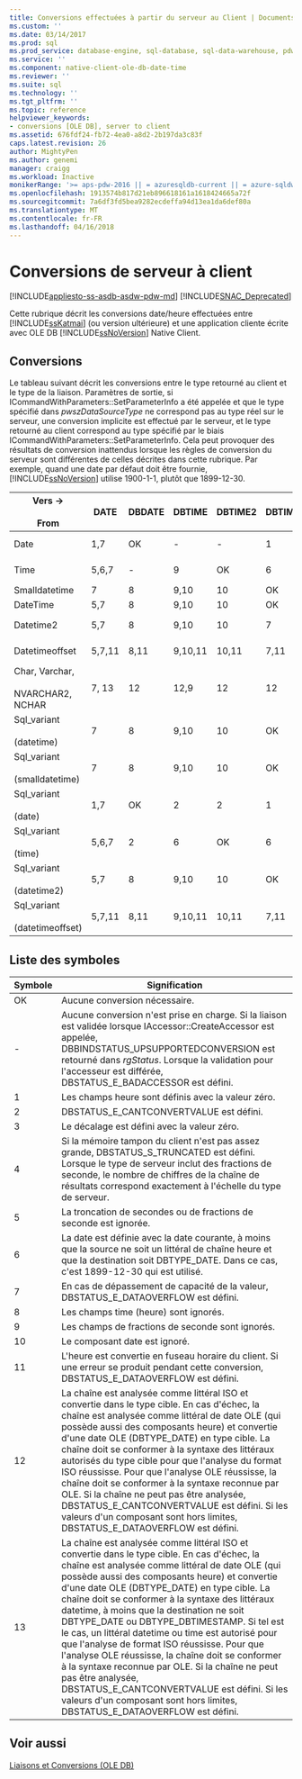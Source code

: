 ```yaml
---
title: Conversions effectuées à partir du serveur au Client | Documents Microsoft
ms.custom: ''
ms.date: 03/14/2017
ms.prod: sql
ms.prod_service: database-engine, sql-database, sql-data-warehouse, pdw
ms.service: ''
ms.component: native-client-ole-db-date-time
ms.reviewer: ''
ms.suite: sql
ms.technology: ''
ms.tgt_pltfrm: ''
ms.topic: reference
helpviewer_keywords:
- conversions [OLE DB], server to client
ms.assetid: 676fdf24-fb72-4ea0-a8d2-2b197da3c83f
caps.latest.revision: 26
author: MightyPen
ms.author: genemi
manager: craigg
ms.workload: Inactive
monikerRange: '>= aps-pdw-2016 || = azuresqldb-current || = azure-sqldw-latest || >= sql-server-2016 || = sqlallproducts-allversions'
ms.openlocfilehash: 1913574b817d21eb896618161a1618424665a72f
ms.sourcegitcommit: 7a6df3fd5bea9282ecdeffa94d13ea1da6def80a
ms.translationtype: MT
ms.contentlocale: fr-FR
ms.lasthandoff: 04/16/2018
---
```

# <a name="conversions-performed-from-server-to-client"></a>Conversions de serveur à client
[!INCLUDE[appliesto-ss-asdb-asdw-pdw-md](../../includes/appliesto-ss-asdb-asdw-pdw-md.md)]
[!INCLUDE[SNAC_Deprecated](../../includes/snac-deprecated.md)]

  Cette rubrique décrit les conversions date/heure effectuées entre [!INCLUDE[ssKatmai](../../includes/sskatmai-md.md)] (ou version ultérieure) et une application cliente écrite avec OLE DB [!INCLUDE[ssNoVersion](../../includes/ssnoversion-md.md)] Native Client.  
  
## <a name="conversions"></a>Conversions  
 Le tableau suivant décrit les conversions entre le type retourné au client et le type de la liaison. Paramètres de sortie, si ICommandWithParameters::SetParameterInfo a été appelée et que le type spécifié dans *pwszDataSourceType* ne correspond pas au type réel sur le serveur, une conversion implicite est effectué par le serveur, et le type retourné au client correspond au type spécifié par le biais ICommandWithParameters::SetParameterInfo. Cela peut provoquer des résultats de conversion inattendus lorsque les règles de conversion du serveur sont différentes de celles décrites dans cette rubrique. Par exemple, quand une date par défaut doit être fournie, [!INCLUDE[ssNoVersion](../../includes/ssnoversion-md.md)] utilise 1900-1-1, plutôt que 1899-12-30.  
  
|Vers -><br /><br /> From|DATE|DBDATE|DBTIME|DBTIME2|DBTIMESTAMP|DBTIMESTAMPOFFSET|FILETIME|BYTES|VARIANT|SSVARIANT|BSTR|STR|WSTR|  
|----------------------|----------|------------|------------|-------------|-----------------|-----------------------|--------------|-----------|-------------|---------------|----------|---------|----------|  
|Date|1,7|OK|-|-|1|1,3|1,7|-|OK (VT_BSTR)|OK|OK|4|4|  
|Time|5,6,7|-|9|OK|6|3,6|5,6|-|OK (VT_BSTR)|OK|OK|4|4|  
|Smalldatetime|7|8|9,10|10|OK|3|7|-|7 (VT_DATE)|OK|OK|4|4|  
|DateTime|5,7|8|9,10|10|OK|3|7|-|7 (VT_DATE)|OK|OK|4|4|  
|Datetime2|5,7|8|9,10|10|7|3|5,7|-|OK (VT_BSTR)|OK|OK|4|4|  
|Datetimeoffset|5,7,11|8,11|9,10,11|10,11|7,11|OK|5,7,11|-|OK (VT_BSTR)|OK|OK|4|4|  
|Char, Varchar,<br /><br /> NVARCHAR2, NCHAR|7, 13|12|12,9|12|12|12|7,13|Néant|Néant|Néant|Néant|Néant|Néant|  
|Sql_variant<br /><br /> (datetime)|7|8|9,10|10|OK|3|7|-|7(VT_DATE)|OK|OK|4|4|  
|Sql_variant<br /><br /> (smalldatetime)|7|8|9,10|10|OK|3|7|-|7(VT_DATE)|OK|OK|4|4|  
|Sql_variant<br /><br /> (date)|1,7|OK|2|2|1|1,3|1,7|-|OK(VT_BSTR)|OK|OK|4|4|  
|Sql_variant<br /><br /> (time)|5,6,7|2|6|OK|6|3,6|5,6|-|OK(VT_BSTR)|OK|OK|4|4|  
|Sql_variant<br /><br /> (datetime2)|5,7|8|9,10|10|OK|3|5,7|-|OK(VT_BSTR)|OK|OK|4|4|  
|Sql_variant<br /><br /> (datetimeoffset)|5,7,11|8,11|9,10,11|10,11|7,11|OK|5,7,11|-|OK(VT_BSTR)|OK|OK|4|4|  
  
## <a name="key-to-symbols"></a>Liste des symboles  
  
|Symbole|Signification|  
|------------|-------------|  
|OK|Aucune conversion nécessaire.|  
|-|Aucune conversion n'est prise en charge. Si la liaison est validée lorsque IAccessor::CreateAccessor est appelée, DBBINDSTATUS_UPSUPPORTEDCONVERSION est retourné dans *rgStatus*. Lorsque la validation pour l'accesseur est différée, DBSTATUS_E_BADACCESSOR est défini.|  
|1|Les champs heure sont définis avec la valeur zéro.|  
|2|DBSTATUS_E_CANTCONVERTVALUE est défini.|  
|3|Le décalage est défini avec la valeur zéro.|  
|4|Si la mémoire tampon du client n'est pas assez grande, DBSTATUS_S_TRUNCATED est défini. Lorsque le type de serveur inclut des fractions de seconde, le nombre de chiffres de la chaîne de résultats correspond exactement à l'échelle du type de serveur.|  
|5|La troncation de secondes ou de fractions de seconde est ignorée.|  
|6|La date est définie avec la date courante, à moins que la source ne soit un littéral de chaîne heure et que la destination soit DBTYPE_DATE. Dans ce cas, c'est 1899-12-30 qui est utilisé.|  
|7|En cas de dépassement de capacité de la valeur, DBSTATUS_E_DATAOVERFLOW est défini.|  
|8|Les champs time (heure) sont ignorés.|  
|9|Les champs de fractions de seconde sont ignorés.|  
|10|Le composant date est ignoré.|  
|11|L'heure est convertie en fuseau horaire du client. Si une erreur se produit pendant cette conversion, DBSTATUS_E_DATAOVERFLOW est défini.|  
|12|La chaîne est analysée comme littéral ISO et convertie dans le type cible. En cas d'échec, la chaîne est analysée comme littéral de date OLE (qui possède aussi des composants heure) et convertie d'une date OLE (DBTYPE_DATE) en type cible. La chaîne doit se conformer à la syntaxe des littéraux autorisés du type cible pour que l'analyse du format ISO réussisse. Pour que l'analyse OLE réussisse, la chaîne doit se conformer à la syntaxe reconnue par OLE. Si la chaîne ne peut pas être analysée, DBSTATUS_E_CANTCONVERTVALUE est défini. Si les valeurs d'un composant sont hors limites, DBSTATUS_E_DATAOVERFLOW est défini.|  
|13|La chaîne est analysée comme littéral ISO et convertie dans le type cible. En cas d'échec, la chaîne est analysée comme littéral de date OLE (qui possède aussi des composants heure) et convertie d'une date OLE (DBTYPE_DATE) en type cible. La chaîne doit se conformer à la syntaxe des littéraux datetime, à moins que la destination ne soit DBTYPE_DATE ou DBTYPE_DBTIMESTAMP. Si tel est le cas, un littéral datetime ou time est autorisé pour que l'analyse de format ISO réussisse. Pour que l'analyse OLE réussisse, la chaîne doit se conformer à la syntaxe reconnue par OLE. Si la chaîne ne peut pas être analysée, DBSTATUS_E_CANTCONVERTVALUE est défini. Si les valeurs d'un composant sont hors limites, DBSTATUS_E_DATAOVERFLOW est défini.|  
  
## <a name="see-also"></a>Voir aussi  
 [Liaisons et Conversions &#40;OLE DB&#41;](../../relational-databases/native-client-ole-db-date-time/conversions-ole-db.md)  
  
  
